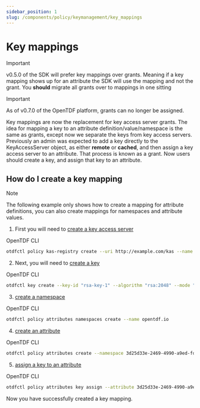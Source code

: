 ```yaml
---
sidebar_position: 1
slug: /components/policy/keymanagement/key_mappings
---
```


# Key mappings

>[!IMPORTANT]
>v0.5.0 of the SDK will prefer key mappings over
>grants. Meaning if a key mapping shows up for an attribute
>the SDK will use the mapping and not the grant.
>You **should** migrate all grants over to mappings in one
>sitting

>[!IMPORTANT]
>As of v0.7.0 of the OpenTDF platform,
>grants can no longer be assigned.

Key mappings are now the replacement for key access server grants. The idea for mapping a key to an attribute definition/value/namespace is the same as grants, except now we separate the keys from key access servers. Previously an admin was expected to add a key directly to the KeyAccessServer object, as either **remote** or **cached**, and then assign a key access server to an attribute. That process is known as a grant. Now users should create a key, and assign that key to an attribute.

## How do I create a key mapping

>[!NOTE]
>The following example only shows how to create a mapping for
>attribute definitions, you can also create mappings for namespaces
>and attribute values.

1. First you will need to [create a key access server](https://github.com/opentdf/platform/blob/main/service/policy/kasregistry/key_access_server_registry.proto#L630)

OpenTDF CLI

```bash
otdfctl policy kas-registry create --uri http://example.com/kas --name example-kas
```

2. Next, you will need to [create a key](https://github.com/opentdf/platform/blob/main/service/policy/kasregistry/key_access_server_registry.proto#L644)

OpenTDF CLI

```bash
otdfctl key create --key-id "rsa-key-1" --algorithm "rsa:2048" --mode "local" --kas "891cfe85-b381-4f85-9699-5f7dbfe2a9ab" --wrapping-key-id "virtru-stored-key" --wrapping-key "a8c4824daafcfa38ed0d13002e92b08720e6c4fcee67d52e954c1a6e045907d1"
```

3. [create a namespace](https://github.com/opentdf/platform/blob/main/service/policy/namespaces/namespaces.proto#L180)

OpenTDF CLI

```bash
otdfctl policy attributes namespaces create --name opentdf.io
```

4. [create an attribute](https://github.com/opentdf/platform/blob/main/service/policy/attributes/attributes.proto#L415)

OpenTDF CLI

```bash
otdfctl policy attributes create --namespace 3d25d33e-2469-4990-a9ed-fdd13ce74436 --name myattribute --rule ANY_OF
```

5. [assign a key to an attribute](https://github.com/opentdf/platform/blob/main/service/policy/attributes/attributes.proto#L457)

OpenTDF CLI

```bash
otdfctl policy attributes key assign --attribute 3d25d33e-2469-4990-a9ed-fdd13ce74436 --key-id 8f7e6d5c-4b3a-2d1e-9f8d-7c6b5a432f1d
```

Now you have successfully created a key mapping.
